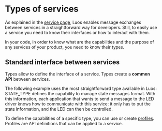 # Types of services

As explained in the [service page](./service_api.html#messages), Luos enables message exchanges between services in a straightforward way for developers. Still, to easily use a service you need to know their interfaces or how to interact with them.

In your code, in order to know what are the capabilities and the purpose of any services of your product, you need to know their types.

## Standard interface between services

Types allow to define the interface of a service. Types create a **common API** between services.

The following example uses the most straightforward type available in Luos: STATE_TYPE defines the capability to manage state messages format. With this information, each application that wants to send a message to the LED driver knows how to communicate with this service; it only has to put the state information, and the LED can then be controlled.

To define the capabilities of a specific type, you can use or create [profiles](./profile.md). Profiles are API definitions that can be applied to a service.

